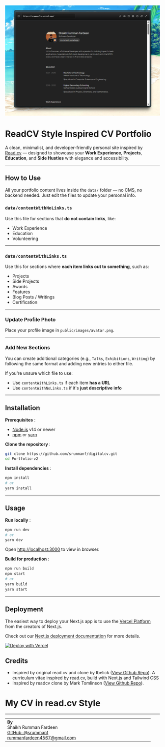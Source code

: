 ![1753718233411](image/README/1753718233411.png)

# ReadCV Style Inspired CV Portfolio

A clean, minimalist, and developer-friendly personal site inspired by [Read.cv](https://read.cv) — designed to showcase your **Work Experience**, **Projects**, **Education**, and **Side Hustles** with elegance and accessibility.

---

## How to Use

All your portfolio content lives inside the `data/` folder — no CMS, no backend needed. Just edit the files to update your personal info.

### `data/contentWithNoLinks.ts`

Use this file for sections that **do not contain links**, like:

- Work Experience
- Education
- Volunteering

---

### `data/contentWithLinks.ts`

Use this for sections where **each item links out to something**, such as:

- Projects
- Side Projects
- Awards
- Features
- Blog Posts / Writings
- Certification

---

### Update Profile Photo

Place your profile image in `public/images/avatar.png`.

---

### Add New Sections

You can create additional categories (e.g., `Talks`, `Exhibitions`, `Writing`) by following the same format and adding new entries to either file.

If you're unsure which file to use:

- Use `contentWithLinks.ts` if each item **has a URL**
- Use `contentWithNoLinks.ts` if it's **just descriptive info**

---

## Installation

 **Prerequisites** :

* [Node.js](https://nodejs.org/en/) v14 or newer
* [npm](https://www.npmjs.com/) or [yarn](https://yarnpkg.com/)

 **Clone the repository** :

```bash
git clone https://github.com/srummanf/digitalcv.git
cd Portfolio-v2
```

 **Install dependencies** :

```bash
npm install
# or
yarn install
```

---

## Usage

 **Run locally** :

```bash
npm run dev
# or
yarn dev
```

Open [http://localhost:3000](http://localhost:3000/) to view in browser.

 **Build for production** :

```bash
npm run build
npm start
# or
yarn build
yarn start
```

---

## Deployment

The easiest way to deploy your Next.js app is to use the [Vercel Platform](https://vercel.com/new?utm_medium=default-template&filter=next.js&utm_source=create-next-app&utm_campaign=create-next-app-readme) from the creators of Next.js.

Check out our [Next.js deployment documentation](https://nextjs.org/docs/app/building-your-application/deploying) for more details.

[![Deploy with Vercel](https://vercel.com/button)](https://vercel.com/)

## Credits

* Inspired by original read.cv and clone by Ibelick ([View Github Repo](https://github.com/ibelick/nextjs-resume)). A curriculum vitae inspired by read.cv, build with Next.js and Tailwind CSS
* Inspired by readcv clone by Mark Tomlinson ([View Github Repo](https://github.com/mark-tomlinson-dev/pywang-cv)).
  

# My CV in read.cv Style

----

<table>
  <tr>
    <td align="left" width="50%">
      <strong>By</strong><br />
      Shaikh Rumman Fardeen<br />
      <a href="https://github.com/srummanf">GitHub: @srummanf</a><br />
      <a href="mailto:rummanfardeen4567@gmail.com">rummanfardeen4567@gmail.com</a>
    </td>
  </tr>
</table>
